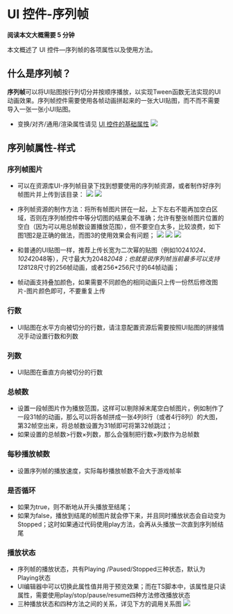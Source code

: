 # UI 控件-序列帧

**阅读本文大概需要 5 分钟**

本文概述了 UI 控件—序列帧的各项属性以及使用方法。

## 什么是序列帧？

**序列帧**可以将UI贴图按行列切分并按顺序播放，以实现Tween函数无法实现的UI动画效果。序列帧控件需要使用各帧动画拼起来的一张大UI贴图，而不而不需要导入一张一张小UI贴图。
- 变换/对齐/通用/渲染属性请见 [UI 控件的基础属性](https://docs.ark.online/UI/UIWidget-BaseProperties.html)
![](https://cdn.233xyx.com/online/qouHxJHPbpYa1713506797763.gif)


## 序列帧属性-样式
### 序列帧图片
- 可以在资源库UI-序列帧目录下找到想要使用的序列帧资源，或者制作好序列帧图片并上传到该目录：
![](https://cdn.233xyx.com/online/wYX5jGCjBmg41713506797177.png)
![](https://cdn.233xyx.com/online/zSnHdxSJdBry1713506796742.png)

- 序列帧资源的制作方法：将所有帧图片拼在一起，上下左右不能再加空白区域，否则在序列帧控件中等分切图的结果会不准确；允许有整张帧图片位置的空白（因为可以用总帧数设置播放范围），但不要空白太多，比较浪费，如下图1图2是正确的做法，而图3的使用效果会有问题；
![](https://cdn.233xyx.com/online/kU7naP8ktaY71713506796307.png)
![](https://cdn.233xyx.com/online/NEaBx5KDsbhR1713506795886.png)
![](https://cdn.233xyx.com/online/b7cbeommnz6v1713506795453.png)

- 和普通的UI贴图一样，推荐上传长宽为二次幂的贴图（例如1024*1024、1024*2048等），尺寸最大为2048*2048；也就是说序列帧当前最多可以支持128*128尺寸的256帧动画，或者256*256尺寸的64帧动画；
- 帧动画支持叠加颜色，如果需要不同颜色的相同动画只上传一份然后修改图片-图片颜色即可，不要重复上传
### 行数
- UI贴图在水平方向被切分的行数，请注意配置资源后需要按照UI贴图的拼接情况手动设置行数和列数
### 列数
- UI贴图在垂直方向被切分的行数
### 总帧数
- 设置一段帧图片作为播放范围，这样可以剔除掉末尾空白帧图片，例如制作了一段31帧的动画，那么可以将各帧拼成一张4列8行（或者4行8列）的大图，第32帧空出来，将总帧数设置为31帧即可将第32帧跳过；
- 如果设置的总帧数>行数×列数，那么会强制把行数×列数作为总帧数
### 每秒播放帧数
- 设置序列帧的播放速度，实际每秒播放帧数不会大于游戏帧率
### 是否循环
- 如果为true，则不断地从开头播放至结尾；
- 如果为false，播放到结尾的帧图片就会停下来，并且同时播放状态会自动变为Stopped；这时如果通过代码使用play方法，会再从头播放一次直到序列帧结尾
### 播放状态
- 序列帧的播放状态，共有Playing /Paused/Stopped三种状态，默认为Playing状态
- UI编辑器中可以切换此属性值并用于预览效果；而在TS脚本中，该属性是只读属性，需要使用play/stop/pause/resume四种方法修改播放状态
- 三种播放状态和四种方法之间的关系，详见下方的调用关系图
![](https://cdn.233xyx.com/online/RpoBiAqzwcfB1713506794673.png)
